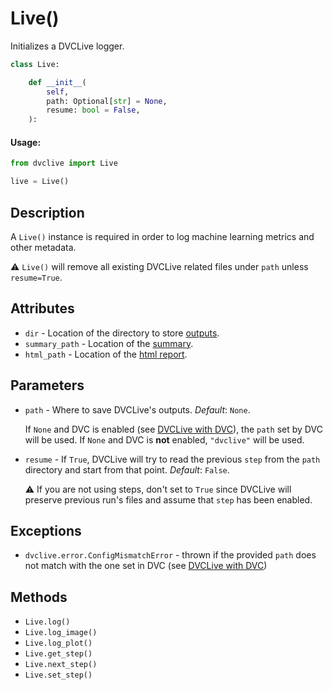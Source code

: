 # Live()

Initializes a DVCLive logger.

```py
class Live:

    def __init__(
        self,
        path: Optional[str] = None,
        resume: bool = False,
    ):
```

#### Usage:

```py
from dvclive import Live

live = Live()
```

## Description

A `Live()` instance is required in order to log machine learning metrics and
other metadata.

⚠️ `Live()` will remove all existing DVCLive related files under `path` unless
`resume=True`.

## Attributes

- `dir` - Location of the directory to store
  [outputs](/doc/dvclive/get-started#outputs).
- `summary_path` - Location of the
  [summary](/doc/dvclive/api-reference/live/#parameters).
- `html_path` - Location of the
  [html report](/doc/dvclive/dvclive-with-dvc#html-report).

## Parameters

- `path` - Where to save DVCLive's outputs. _Default_: `None`.

  If `None` and DVC is enabled (see
  [DVCLive with DVC](/docs/dvclive/dvclive-with-dvc)), the `path` set by DVC
  will be used. If `None` and DVC is **not** enabled, `"dvclive"` will be used.

- `resume` - If `True`, DVCLive will try to read the previous `step` from the
  `path` directory and start from that point. _Default_: `False`.

  ⚠️ If you are not using steps, don't set to `True` since DVCLive will preserve
  previous run's files and assume that `step` has been enabled.

## Exceptions

- `dvclive.error.ConfigMismatchError` - thrown if the provided `path` does not
  match with the one set in DVC (see
  [DVCLive with DVC](/docs/dvclive/dvclive-with-dvc))

## Methods

- `Live.log()`
- `Live.log_image()`
- `Live.log_plot()`
- `Live.get_step()`
- `Live.next_step()`
- `Live.set_step()`

